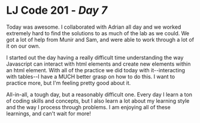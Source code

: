 # LJ Code 201 - *Day 7*

Today was awesome. I collaborated with Adrian all day and we worked extremely hard to find the solutions to as much of the lab as we could. We got a lot of help from Munir and Sam, and were able to work through a lot of it on our own.

I started out the day having a really difficult time understanding the way Javascript can interact with html elements and create new elements within an html element. With all of the practice we did today with it--interacting with tables--I have a MUCH better grasp on how to do this. I want to practice more, but I'm feeling pretty good about it.

All-in-all, a tough day, but a reasonably difficult one. Every day I learn a ton of coding skills and concepts, but I also learn a lot about my learning style and the way I process through problems. I am enjoying all of these learnings, and can't wait for more!
